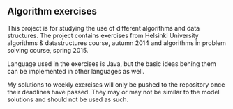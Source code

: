 Algorithm exercises
--------------------

This project is for studying the use of different algorithms and data structures. The project contains exercises from Helsinki University algorithms & datastructures course, autumn 2014 and algorithms in problem solving course, spring 2015.

Language used in the exercises is Java, but the basic ideas behing them can be implemented in other languages as well.

My solutions to weekly exercises will only be pushed to the repository once their deadlines have passed. They may or may not be similar to the model solutions and should not be used as such.